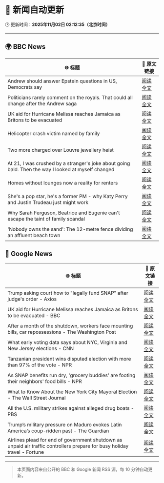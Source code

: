 # 🧠 新闻自动更新

🕒 更新时间：**2025年11月02日 02:12:35（北京时间）**

---

## 🌍 BBC News

| 🌐 标题 | 🔗 原文链接 |
|--------|-------------|
| Andrew should answer Epstein questions in US, Democrats say | [阅读全文](https://www.bbc.com/news/articles/c3dnnpvjkjvo?at_medium=RSS&at_campaign=rss) |
| Politicians rarely comment on the royals. That could all change after the Andrew saga | [阅读全文](https://www.bbc.com/news/articles/c2emj9r4j22o?at_medium=RSS&at_campaign=rss) |
| UK aid for Hurricane Melissa reaches Jamaica as Britons to be evacuated | [阅读全文](https://www.bbc.com/news/articles/cvg441qyv2xo?at_medium=RSS&at_campaign=rss) |
| Helicopter crash victim named by family | [阅读全文](https://www.bbc.com/news/articles/c78zzezd5rlo?at_medium=RSS&at_campaign=rss) |
| Two more charged over Louvre jewellery heist | [阅读全文](https://www.bbc.com/news/articles/cvgkk1mkg0po?at_medium=RSS&at_campaign=rss) |
| At 21, I was crushed by a stranger's joke about going bald. Then the way I looked at myself changed | [阅读全文](https://www.bbc.com/news/articles/c993ygv9g25o?at_medium=RSS&at_campaign=rss) |
| Homes without lounges now a reality for renters | [阅读全文](https://www.bbc.com/news/articles/c93063q2lzeo?at_medium=RSS&at_campaign=rss) |
| She's a pop star, he's a former PM - why Katy Perry and Justin Trudeau just might work | [阅读全文](https://www.bbc.com/news/articles/cn09r01k9yqo?at_medium=RSS&at_campaign=rss) |
| Why Sarah Ferguson, Beatrice and Eugenie can't escape the taint of family scandal | [阅读全文](https://www.bbc.com/news/articles/cy8vrzpgxnro?at_medium=RSS&at_campaign=rss) |
| 'Nobody owns the sand': The 12-metre fence dividing an affluent beach town | [阅读全文](https://www.bbc.com/news/articles/cgkznrjme1po?at_medium=RSS&at_campaign=rss) |

## 📰 Google News

| 🌐 标题 | 🔗 原文链接 |
|--------|-------------|
| Trump asking court how to "legally fund SNAP" after judge's order - Axios | [阅读全文](https://news.google.com/rss/articles/CBMihgFBVV95cUxNaG44S3RKSjhiRndwaDAzc2pxNnZfY2l3YnBQVEZMMXIxcGpoMkZaS0RJbVFrRnlPUTFRQWFDeWF1TWxralVNdkt4ZWdqWG5XNVMyNDBpSklFMEpxV1lZSFIwNEtVUml0VjhoNTJQYmNrcVBNRmo1eDNBMlhTLWlVWVo5aHdUdw?oc=5) |
| UK aid for Hurricane Melissa reaches Jamaica as Britons to be evacuated - BBC | [阅读全文](https://news.google.com/rss/articles/CBMiWkFVX3lxTE9NeFA1eUhqMWppeDQxTnBVS214VUdiYktNQm0yeTRPZTI0WE4xdjFESXRpaVBnTW56SmgtbWhNNHZOY2Vyeld2LTVLZU91V1ZXa2E0Sm8yTzF4d9IBX0FVX3lxTE9rS09FOF93LWhzTjR5WjlVQm9xeUJYbzA0U3c3VTI1bS1YZDdvV19MYmxoYVE2ekxESWpUdUJzbHJCNVpCWVVZeDMyRXo2VzVNeFRNOUFTbUN1aVZFVU1v?oc=5) |
| After a month of the shutdown, workers face mounting bills, car repossessions - The Washington Post | [阅读全文](https://news.google.com/rss/articles/CBMiiwFBVV95cUxOY1NZbUVGcTRMWkRuU29OUlpqcTNKQU5WOVhlZVZjUkoxblF3YnVncll6MGF0OWZxaHFfazBzbzl5SVRZM05WNjJzWU9kNXFwdzdyMTBoR2Z2LUZKZ0JVY2IzcDJJTDdHM0U5M05PTjFVMTFMc2tSaXNCd1J1RlFJeUFjdGdXSFpQT1BJ?oc=5) |
| What early voting data says about NYC, Virginia and New Jersey elections - CNN | [阅读全文](https://news.google.com/rss/articles/CBMijwFBVV95cUxNTWI3UDRITGpFTDl3dGFLZ1pEVlRwd1dMVVo4SThJY09JTDRhQU5FbWNIQm92TU1ZTkJiVm9fUkFaTW41SWt6SWpuZEFLQmdhaHVCZjduUzN4UzdjekFENmVKVnpBM0pXeXdodjluYUFYTy1rNHNnZVZqRS1hSXJpbFhqTUoxdkFnM0lqNlBkUQ?oc=5) |
| Tanzanian president wins disputed election with more than 97% of the vote - NPR | [阅读全文](https://news.google.com/rss/articles/CBMingFBVV95cUxOYk14Y3UwQ2EtRVpMM0xOemgxTkVPTkM5dzhPVXFVMy05Vjd5RWhXTzltNzM3aFluUkFzVUs0cDI4Y29BMWZ0Si1lZ1lGeGRXRjBoNWFsM0htQ2xrWVJiaUlOZkFFQ3VCUTdjWmNzeExidTdleGFzVGFfS3dpb0lMbEI0Y0p1SktBbUFFQWUtME5MNzMyUDNlUjBoZXpGZw?oc=5) |
| As SNAP benefits run dry, 'grocery buddies' are footing their neighbors' food bills - NPR | [阅读全文](https://news.google.com/rss/articles/CBMijwFBVV95cUxOVThXSkZ4RXkyWWtlZmNBVTJNZ3BrTGg4a0Y4cG9VbC1fNmdRaUVBSDY5Y0tTUmZaMHdWQVRaTFlLUFhhOEQ0dmRkWjdxV1ozUjA3OE94eDd6MjU5bXlPV3phQlpUT1BRZTRVWV9zOWhZMXFCQlVPcmNuckViYjRZYUZGMGE3U2NCZjBxUTlXZw?oc=5) |
| What to Know About the New York City Mayoral Election - The Wall Street Journal | [阅读全文](https://news.google.com/rss/articles/CBMihAFBVV95cUxQdVZ0MW9FTDJWcG9IVUN6d2dSSUhZbmJ4Wkdmd2dYSmdKaGhMM0pobmF5R3VFUjZoX3BROWRQai1fS2VyNThTQlpFaEVfRmlNaHZmcU9TNEpWWG5NbTg1cUJ4Vm1CMHpuMUVibGdFVXoyMGV2Zkh3Qzd2YVRkN3Qwa25ubEg?oc=5) |
| All the U.S. military strikes against alleged drug boats - PBS | [阅读全文](https://news.google.com/rss/articles/CBMilAFBVV95cUxQdUZETTRzRjhMSlY5a01wTXlqN1RtMG4tMTRQZjNrNnQzNzJBcnEyYTNIUEVIUU12VGprVjliVUVzQ3NaTWtPQ0lWV2dYekFEMTNTNnVPNXRXZUhNc296QUY3R0xtSUp5RFdyalo5QzgtQUVvNGVvc2M4LVN5SXBsTFhBMXdGWXE0TTAzQy1NdWxHc3df0gGaAUFVX3lxTFBLd3M1dV9zdWRDVlRyUFo0c3huTm5xT2ZuZ2xNQ01FNjRGM0d4SmY2US1HclZNbF9ZVDJodWxrZThFLUNDNkRydmpqeVh6SUlFeW1DTUFOaEpjd1ZIeTdjOXY0dFJzUUlWcTFfMlFOdWxqZHhyUWdwTDQ0UWktdEQxelB2M3ZrdXdQdWgwa29INkdnWERobzRxZEE?oc=5) |
| Trump’s military pressure on Maduro evokes Latin America’s coup-ridden past - The Guardian | [阅读全文](https://news.google.com/rss/articles/CBMif0FVX3lxTE4xcHo5c09mMV9FTmpnSk1xYnlmbjFnSERqcUVpS1Y4NXFyV1E3OVVZYTNRZ2Q2c0RQRmhIMzNtckRTS1FMYUZXUGRPRjhWbGxjdTF4NlpIMEctanJtVEd1cGZtWmJucTlqWEVyTWptTGszdU94NUZrQzA2QXRnWVU?oc=5) |
| Airlines plead for end of government shutdown as unpaid air traffic controllers prepare for busy holiday travel - Fortune | [阅读全文](https://news.google.com/rss/articles/CBMirAFBVV95cUxQZXNsaEZOSWJtSnpmYW1GTE5hcV9hOHdqTzF5NEpPeEVsamh0T1phMTRLMDdDdUZYb0l2SVdfLW8zZmM4RUV0aXNFY0pIdGxGX3RJeG9IVjA3UmxnX3JaNkxGYVE1akF5WVR5dVlBbVdybnNpMmgyRTdtbC0xeVltSGJwam5EdjFzU01Ob2JsQzluV3Q0bnVOTC1TRDA0cHNDeGp1bVJRTmR5QUhC?oc=5) |

---
> 本页面内容来自公开的 BBC 和 Google 新闻 RSS 源，每 10 分钟自动更新。